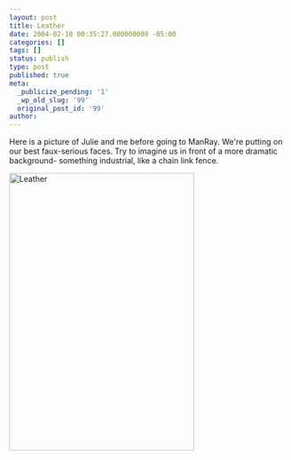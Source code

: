 ```yaml
---
layout: post
title: Leather
date: 2004-02-18 00:35:27.000000000 -05:00
categories: []
tags: []
status: publish
type: post
published: true
meta:
  _publicize_pending: '1'
  _wp_old_slug: '99'
  original_post_id: '99'
author: 
---
```

Here is a picture of Julie and me before going to ManRay.  We're putting on our best faux-serious faces.  Try to imagine us in front of a more dramatic background- something industrial, like a chain link fence.

<a href="https://www.flickr.com/photos/matthewsim/15994188688" title="Leather by Matthew Simoneau, on Flickr"><img src="https://farm8.staticflickr.com/7502/15994188688_857d4fe450.jpg" width="333" height="500" alt="Leather"></a>
